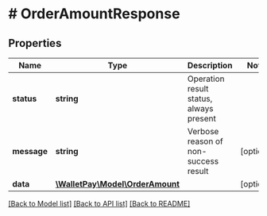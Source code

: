 # # OrderAmountResponse

## Properties

| Name        | Type                                               | Description                             | Notes      |
|-------------|----------------------------------------------------|-----------------------------------------|------------|
| **status**  | **string**                                         | Operation result status, always present |            |
| **message** | **string**                                         | Verbose reason of non-success result    | [optional] |
| **data**    | [**\WalletPay\Model\OrderAmount**](OrderAmount.md) |                                         | [optional] |

[[Back to Model list]](../../README.md#models) [[Back to API list]](../../README.md#endpoints) [[Back to README]](../../README.md)
